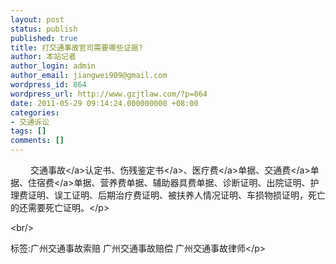 ```yaml
---
layout: post
status: publish
published: true
title: 打交通事故官司需要哪些证据?
author: 本站记者
author_login: admin
author_email: jiangwei909@gmail.com
wordpress_id: 864
wordpress_url: http://www.gzjtlaw.com/?p=864
date: 2011-05-29 09:14:24.000000000 +08:00
categories:
- 交通诉讼
tags: []
comments: []
---
```

<p><p>　　 <a>交通事故<&#47;a>认定书、<a>伤残鉴定书<&#47;a>、<a>医疗费<&#47;a>单据、<a>交通费<&#47;a>单据、<a>住宿费<&#47;a>单据、营养费单据、辅助器具费单据、诊断证明、出院证明、护理费证明、误工证明、后期治疗费证明、被扶养人情况证明、车损物损证明，死亡的还需要死亡证明。<&#47;p><br&#47;><p>标签:广州交通事故索赔 广州交通事故赔偿 广州交通事故律师<&#47;p>

